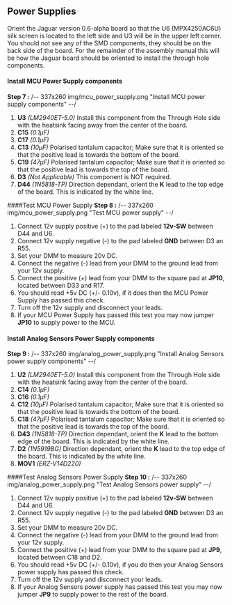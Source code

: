 ## Power Supplies

Orient the Jaguar version 0.6-alpha board so that the U6 (MPX4250AC6U) silk screen is located to the left side and U3 will be in the upper left corner.  You should not see any of the SMD components, they should be on the back side of the board.  For the remainder of the assembly manual this will be how the Jaguar board should be oriented to install the through hole components.

#### Install MCU Power Supply components
**Step 7 :** 
/-- 337x260 img/mcu_power_supply.png "Install MCU power supply components" --/

 1. **U3** *(LM2940ET-5.0)* Install this component from the Through Hole side with the heatsink facing away from the center of the board.
 2. **C15** *(0.1µF)* 
 3. **C17** *(0.1µF)* 
 4. **C13** *(10µF)* Polarised tantalum capacitor; Make sure that it is oriented so that the positive lead is towards the bottom of the board.
 5. **C19** *(47µF)* Polarised tantalum capacitor; Make sure that it is oriented so that the positive lead is towards the top of the board.
 6. **D3** *(Not Applicable)* This component is NOT required. 
 7. **D44** *(1N5818-TP)* Direction dependant, orient the **K** lead to the top edge of the board. This is indicated by the white line. 



####Test MCU Power Supply
**Step 8 :**
/-- 337x260 img/mcu_power_supply.png "Test MCU power supply" --/

 1. Connect 12v supply positive (+) to the pad labeled **12v-SW** between D44 and U6.
 2. Connect 12v supply negative (-) to the pad labeled **GND** between D3 an R55.
 3. Set your DMM to measure 20v DC.
 4. Connect the negative (-) lead from your DMM to the ground lead from your 12v supply.
 5. Connect the positive (+) lead from your DMM to the square pad at **JP10**, located between D33 and R17.
 6. You should read +5v DC (+/- 0.10v), if it does then the MCU Power Supply has passed this check.
 7. Turn off the 12v supply and disconnect your leads.
 8. If your MCU Power Supply has passed this test you may now jumper **JP10** to supply power to the MCU.


#### Install Analog Sensors Power Supply components
**Step 9 :** 
/-- 337x260 img/analog_power_supply.png "Install Analog Sensors power supply components" --/

 1. **U2** *(LM2940ET-5.0)* Install this component from the Through Hole side with the heatsink facing away from the center of the board.
 2. **C14** *(0.1µF)* 
 3. **C16** *(0.1µF)*
 4. **C12** *(10µF)* Polarised tantalum capacitor; Make sure that it is oriented so that the positive lead is towards the bottom of the board.
 5. **C18** *(47µF)* Polarised tantalum capacitor; Make sure that it is oriented so that the positive lead is towards the top of the board.
 6. **D43** *(1N5818-TP)* Direction dependant, orient the **K** lead to the bottom edge of the board. This is indicated by the white line. 
 7. **D2** *(1N5919BG)* Direction dependant, orient the **K** lead to the top edge of the board. This is indicated by the white line. 
 8. **MOV1** *(ERZ-V14D220)* 


####Test Analog Sensors Power Supply
**Step 10 :**
/-- 337x260 img/analog_power_supply.png "Test Analog Sensors power supply" --/

 1. Connect 12v supply positive (+) to the pad labeled **12v-SW** between D44 and U6.
 2. Connect 12v supply negative (-) to the pad labeled **GND** between D3 an R55.
 3. Set your DMM to measure 20v DC.
 4. Connect the negative (-) lead from your DMM to the ground lead from your 12v supply.
 5. Connect the positive (+) lead from your DMM to the square pad at **JP9**, located between C18 and D2.
 6. You should read +5v DC (+/- 0.10v), if you do then your Analog Sensors power supply has passed this check.
 7. Turn off the 12v supply and disconnect your leads.
 8. If your Analog Sensors power supply has passed this test you may now jumper **JP9** to supply power to the rest of the board.

